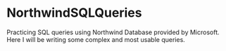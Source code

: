 # NorthwindSQLQueries
Practicing SQL queries using Northwind Database provided by Microsoft. Here I will be writing some complex and most usable queries.
